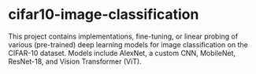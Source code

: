 # cifar10-image-classification
This project contains implementations, fine-tuning, or linear probing of various (pre-trained) deep learning models for image classification on the CIFAR-10 dataset. Models include AlexNet, a custom CNN, MobileNet, ResNet-18, and Vision Transformer (ViT).
